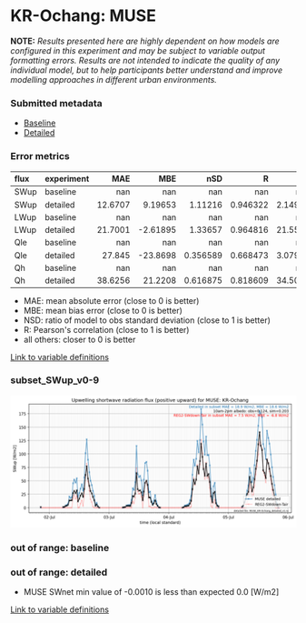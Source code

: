 # KR-Ochang: MUSE

**NOTE:** *Results presented here are highly dependent on how models are configured in this experiment and may be subject to variable output formatting errors. Results are not intended to indicate the quality of any individual model, but to help participants better understand and improve modelling approaches in different urban environments.*

### Submitted metadata

- [Baseline](MUSE_KR-Ochang_baseline_attrs.md)
- [Detailed](MUSE_KR-Ochang_detailed_attrs.md)

### Error metrics

| flux   | experiment   |      MAE |       MBE |        nSD |          R |       5th |     95th |     RMSE |      cRMSE |      AMBE |      1-nSD |         1-R |   nSkewness |   nKurtosis |    Overlap |
|:-------|:-------------|---------:|----------:|-----------:|-----------:|----------:|---------:|---------:|-----------:|----------:|-----------:|------------:|------------:|------------:|-----------:|
| SWup   | baseline     | nan      | nan       | nan        | nan        | nan       | nan      | nan      | nan        | nan       | nan        | nan         | nan         |  nan        | nan        |
| SWup   | detailed     |  12.6707 |   9.19653 |   1.11216  |   0.946322 |   2.14939 |  27.7882 |  19.7633 |   0.363286 |   9.19653 |   0.11216  |   0.0536778 |   0.513796  |    1.18742  |   0.142624 |
| LWup   | baseline     | nan      | nan       | nan        | nan        | nan       | nan      | nan      | nan        | nan       | nan        | nan         | nan         |  nan        | nan        |
| LWup   | detailed     |  21.7001 |  -2.61895 |   1.33657  |   0.964816 |  21.5537  |  59.3318 |  29.0042 |   0.455333 |   2.61895 |   0.336562 |   0.0351843 |   8.09255   |    0.757455 |   0.146511 |
| Qle    | baseline     | nan      | nan       | nan        | nan        | nan       | nan      | nan      | nan        | nan       | nan        | nan         | nan         |  nan        | nan        |
| Qle    | detailed     |  27.845  | -23.8698  |   0.356589 |   0.668473 |   3.07984 |  98.2001 |  50.6018 |   0.806484 |  23.8698  |   0.643411 |   0.331527  |   0.0414743 |    0.251989 |   0.245818 |
| Qh     | baseline     | nan      | nan       | nan        | nan        | nan       | nan      | nan      | nan        | nan       | nan        | nan         | nan         |  nan        | nan        |
| Qh     | detailed     |  38.6256 |  21.2208  |   0.616875 |   0.818609 |  34.5016  |  40.9336 |  46.0354 |   0.60875  |  21.2208  |   0.383125 |   0.181391  |   0.127258  |    0.195668 |   0.663932 |

 - MAE: mean absolute error (close to 0 is better)
 - MBE: mean bias error (close to 0 is better)
 - NSD: ratio of model to obs standard deviation (close to 1 is better)
 - R: Pearson's correlation (close to 1 is better)
 - all others: closer to 0 is better

[Link to variable definitions](../modelattrs/variable_definitions.md)

### <a name="subset_swup_v0-9"></a>subset_SWup_v0-9
[![MUSE_KR-Ochang_subset_SWup_v0-9.png](MUSE_KR-Ochang_subset_SWup_v0-9.png)](MUSE_KR-Ochang_subset_SWup_v0-9.png)

### out of range: baseline


### out of range: detailed

 - MUSE SWnet min value of -0.0010 is less than expected 0.0 [W/m2]


[Link to variable definitions](../modelattrs/variable_definitions.md)

